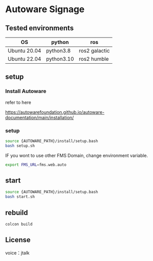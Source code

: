 # Autoware Signage

## Tested environments

| OS           | python     | ros           |
| ------------ | ---------- | ------------- |
| Ubuntu 20.04 | python3.8  | ros2 galactic |
| Ubuntu 22.04 | python3.10 | ros2 humble   |

## setup

### Install Autoware
refer to here

<https://autowarefoundation.github.io/autoware-documentation/main/installation/>

### setup

```bash
source {AUTOWARE_PATH}/install/setup.bash
bash setup.sh
```

IF you wont to use other FMS Domain, change environment variable.
```bash
export FMS_URL=fms.web.auto
```

## start

```bash
source {AUTOWARE_PATH}/install/setup.bash
bash start.sh
```

## rebuild

```bash
colcon build
```

## License

voice：jtalk
